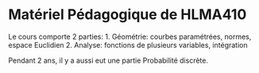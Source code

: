 # Matériel Pédagogique de HLMA410

Le cours comporte 2 parties:
    1. Géométrie: courbes paramétrées, normes, espace Euclidien
    2. Analyse: fonctions de plusieurs variables, intégration

Pendant 2 ans, il y a aussi eut une partie Probabilité discrète.
